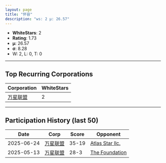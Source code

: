 ```yaml
---
layout: page
title: "怀容"
description: "ws: 2 μ: 26.57"
---
```

- **WhiteStars**: 2
- **Rating**: 1.73
- **μ**: 26.57  
- **σ**: 8.28
- W: 2, L: 0, T: 0

---

## Top Recurring Corporations

| Corporation | WhiteStars |
| --- | --- |
| [万星联盟](https://ws.tsl.rocks/corp/d026d8709834bc63f871c9bad372f834210c3efaa3826f53984199523d2ed9ed/) | 2 |

---

## Participation History (last 50)

| Date | Corp | Score | Opponent |
| --- | --- | --- | --- |
| 2025-06-24 | [万星联盟](https://ws.tsl.rocks/corp/d026d8709834bc63f871c9bad372f834210c3efaa3826f53984199523d2ed9ed/) | 35-19 | [Atlas Star llc\.](https://ws.tsl.rocks/corp/3de5259ba12509e4d02854f1414caacf3d0aaaf79f417b9d843ff20ca35863dd/) |
| 2025-05-13 | [万星联盟](https://ws.tsl.rocks/corp/d026d8709834bc63f871c9bad372f834210c3efaa3826f53984199523d2ed9ed/) | 28-3 | [The Foundation](https://ws.tsl.rocks/corp/279f86b28e83ff2e41b798bf93f59b0803e62aecd6e7f0caa5c8be3efecf8728/) |